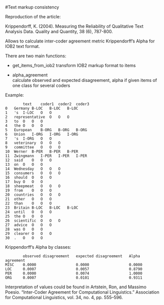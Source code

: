 #Text markup consistency


Reproduction of the article:

Krippendorff, K. (2004). Measuring the Reliability of Qualitative Text Analysis Data. Quality and Quantity, 38 (6), 787-800.

Allows to calculate inter-coder agreement metric Krippendorff’s Alpha for IOB2 text format.

There are two main functions:
 - get_items_from_iob2
 transform IOB2 markup format to items 
 
 - alpha_agreement  
 calculate observed and expected disagreement, alpha if given items of 
 one class for several coders
 
 Example:
```
 		text	coder1	coder2	coder3
0	Germany	B-LOC	B-LOC	B-LOC
1	's	I-LOC	O	O
2	representative	O	O	O
3	to	O	O	O
4	the	O	O	O
5	European	B-ORG	B-ORG	B-ORG
6	Union	I-ORG	I-ORG	I-ORG
7	's	I-ORG	O	O
8	veterinary	O	O	O
9	committee	O	O	O
10	Werner	B-PER	B-PER	B-PER
11	Zwingmann	I-PER	I-PER	I-PER
12	said	O	O	O
13	on	O	O	O
14	Wednesday	O	O	O
15	consumers	O	O	O
16	should	O	O	O
17	buy	O	O	O
18	sheepmeat	O	O	O
19	from	O	O	O
20	countries	O	O	O
21	other	O	O	O
22	than	O	O	O
23	Britain	B-LOC	B-LOC	B-LOC
24	until	O	O	O
25	the	O	O	O
26	scientific	O	O	O
27	advice	O	O	O
28	was	O	O	O
29	clearer	O	O	O
30	.	O	O	O
```

Krippendorff’s Alpha by classes:
```
	    observed disagreement	expected disagreement	Alpha agreement
MISC	0.0000	                0.0000	                0.0000
LOC	    0.0007	                0.0057	                0.8790
PER	    0.0000	                0.0074	                1.0000
ORG	    0.0007	                0.0101	                0.9311
```

Interpretation of values could be found in Artstein, Ron, and Massimo Poesio. “Inter-Coder Agreement for Computational Linguistics.” Association for Computational Linguistics, vol. 34, no. 4, pp. 555–596.
